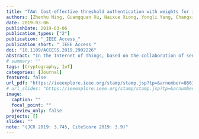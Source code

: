 ```yaml
---
title: "TAW: Cost-effective threshold authentication with weights for internet of things"
authors: [Zhenhu Ning, Guangquan Xu, Naixue Xiong, Yongli Yang, Changxiang Shen, Emmanouil Panaousis, Hao Wang, Kaitai Liang]
date: 2019-03-06
publishDate: 2019-03-06
publication_types: ["2"]
publication: "_IEEE Access_"
publication_short: "_IEEE Access_"
doi: "10.1109/ACCESS.2019.2902226"
abstract: "In the Internet of Things, based on the collaboration of sensing nodes, sensing data are collected and transmitted. The collaboration of sensing nodes also plays an important role in the safeguard of the Internet of Things. Owing to the limited ability of the single sensing node, the threshold authentication based on the collaboration of sensing nodes can improve the trust of security authentication of sensing nodes. The current threshold authentication schemes may require high-computational complexity, and more importantly, most of them are instantiated by membership authentication. It's challenging to apply the current state of the arts to the case where sensing nodes with various weights join together to fulfill a relatively lightweight authentication. In this paper, we first design a communication key distribution scheme for sensing networks based on a symmetric operator. Using the permutation function, the scheme is able to generate characteristic sequences to improve the efficiency of key distribution in sensing networks. In addition, we propose a threshold authentication scheme based on weights, in which the higher weight represents the more important role in authentication. Our authentication scheme only requires lightweight operations, so that, it is extremely friendly to the IoT nodes with restricted computation power. The security analysis and the case verification demonstrate that our novel authentication protects IoT nodes without yielding significantly computational burden to the nodes."
# summary: ""
tags: [Cryptography, IoT]
categories: [Journal]
featured: false
url_pdf: "https://ieeexplore.ieee.org/stamp/stamp.jsp?tp=&arnumber=8661487"
# url_slides: "https://ieeexplore.ieee.org/stamp/stamp.jsp?tp=&arnumber=8894107"
image:
  caption: ""
  focal_point: ""
  preview_only: false
projects: []
slides: ""
note: "(JCR 2019: 3.745, CiteScore 2019: 3.9)"
---
```

